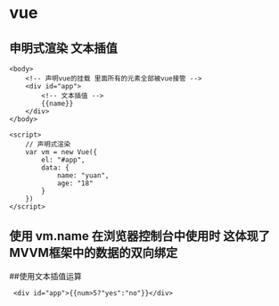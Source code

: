 # vue

## 申明式渲染 文本插值
```
<body>
    <!-- 声明vue的挂载 里面所有的元素全部被vue接管 -->
    <div id="app"> 
        <!-- 文本插值 -->
        {{name}}
    </div>
</body>

<script>
    // 声明式渲染 
    var vm = new Vue({
        el: "#app",
        data: {
            name: "yuan",
            age: "18"
        }
    })
</script>
```

## 使用 vm.name 在浏览器控制台中使用时  这体现了MVVM框架中的数据的双向绑定

##使用文本插值运算
```
 <div id="app">{{num>5?"yes":"no"}}</div>
```